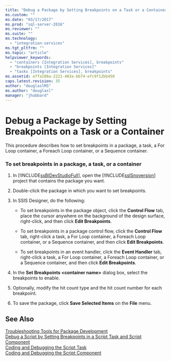 ```yaml
---
title: "Debug a Package by Setting Breakpoints on a Task or a Container | Microsoft Docs"
ms.custom: ""
ms.date: "03/17/2017"
ms.prod: "sql-server-2016"
ms.reviewer: ""
ms.suite: ""
ms.technology: 
  - "integration-services"
ms.tgt_pltfrm: ""
ms.topic: "article"
helpviewer_keywords: 
  - "containers [Integration Services], breakpoints"
  - "breakpoints [Integration Services]"
  - "tasks [Integration Services], breakpoints"
ms.assetid: e7fa106a-2221-403a-bb74-efc9f12bb450
caps.latest.revision: 35
author: "douglaslMS"
ms.author: "douglasl"
manager: "jhubbard"
---
```

# Debug a Package by Setting Breakpoints on a Task or a Container
  This procedure describes how to set breakpoints in a package, a task, a For Loop container, a Foreach Loop container, or a Sequence container.  
  
### To set breakpoints in a package, a task, or a container  
  
1.  In [!INCLUDE[ssBIDevStudioFull](../../includes/ssbidevstudiofull-md.md)], open the [!INCLUDE[ssISnoversion](../../includes/ssisnoversion-md.md)] project that contains the package you want.  
  
2.  Double-click the package in which you want to set breakpoints.  
  
3.  In SSIS Designer, do the following:  
  
    -   To set breakpoints in the package object, click the **Control Flow** tab, place the cursor anywhere on the background of the design surface, right-click, and then click **Edit Breakpoints**.  
  
    -   To set breakpoints in a package control flow, click the **Control Flow** tab, right-click a task, a For Loop container, a Foreach Loop container, or a Sequence container, and then click **Edit Breakpoints**.  
  
    -   To set breakpoints in an event handler, click the **Event Handler** tab, right-click a task, a For Loop container, a Foreach Loop container, or a Sequence container, and then click **Edit Breakpoints**.  
  
4.  In the **Set Breakpoints \<container name>** dialog box, select the breakpoints to enable.  
  
5.  Optionally, modify the hit count type and the hit count number for each breakpoint.  
  
6.  To save the package, click **Save Selected Items** on the **File** menu.  
  
## See Also  
 [Troubleshooting Tools for Package Development](../../integration-services/troubleshooting/troubleshooting-tools-for-package-development.md)   
 [Debug a Script by Setting Breakpoints in a Script Task and Script Component](../../integration-services/extending-packages-scripting/debug-a-script-by-setting-breakpoints-in-a-script-task-and-script-component.md)   
 [Coding and Debugging the Script Task](../../integration-services/extending-packages-scripting/task/coding-and-debugging-the-script-task.md)   
 [Coding and Debugging the Script Component](../../integration-services/extending-packages-scripting/data-flow-script-component/coding-and-debugging-the-script-component.md)  
  
  